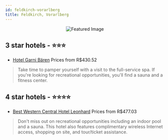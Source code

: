 ```yaml
---
id: feldkirch-vorarlberg
title: Feldkirch, Vorarlberg
---
```


<center><img src="https://i.travelapi.com/hotels/1000000/120000/119500/119454/4ea1959c_z.jpg" alt="Featured Image" /></center>


##  3 star hotels - ⭐️⭐️⭐️

-    [Hotel Garni Bären](https://us.hurb.com/hotels/feldkirch/hotel-garni-baren-JNP-JP471104?cmp=18055) Prices from R$430.52
   > Take time to pamper yourself with a visit to the full-service spa. If you're looking for recreational opportunities, you'll find a sauna and a fitness center.

##  4 star hotels - ⭐️⭐️⭐️⭐️

-    [Best Western Central Hotel Leonhard](https://us.hurb.com/hotels/feldkirch/best-western-central-hotel-leonhard-JNP-JP784455?cmp=18055) Prices from R$477.03
   > Don't miss out on recreational opportunities including an indoor pool and a sauna. This hotel also features complimentary wireless Internet access, shopping on site, and tour/ticket assistance.
